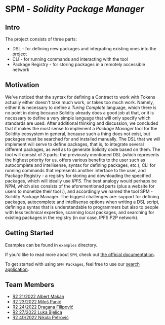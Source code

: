 # SPM - _Solidity Package Manager_

## Intro

The project consists of three parts:
 - DSL - for defining new packages and integrating existing ones into the project
 - CLI - for running commands and interacting with the tool
 - Package Registry - for storing packages in a remotely accessible network

## Motivation

We've noticed that the syntax for defining a Contract to work with Tokens actually either doesn't take much work, or takes too much work. Namely, either it is necessary to define a _Turing Complete_ language, which there is no point in doing because Solidity already does a good job at that, or it is necessary to define a very simple language that will only specify which standards are used. After additional thinking and discussion, we concluded that it makes the most sense to implement a _Package Manager_ tool for the Solidity ecosystem in general, because such a thing does not exist, but packages must be searched for and installed manually. The DSL that we will implement will serve to define packages, that is, to integrate several different packages, as well as to generate Solidity code based on them. The tool will consist of 3 parts: the previously mentioned DSL (which represents the highest priority for us, offers various benefits to the user such as autocomplete and intellisense, syntax for defining packages, etc.), CLI for running commands that represents another interface to the user, and Package Registry - a registry for storing and downloading the specified packages, which will ideally use _IPFS_. The best analogy would perhaps be NPM, which also consists of the aforementioned parts (plus a website for users to monetize their tool :), and accordingly we named the tool SPM - Solidity Package Manager. The biggest challenges are: support for defining packages, autocomplete and intellisense options when writing a DSL script, defining a syntax that is understandable to programmers but also to people with less technical expertise, scanning local packages, and searching for existing packages in the registry (in our case, IPFS P2P network).

## Getting Started

Examples can be found in `examples` directory.

If you'd like to read more about `SPM`, check out [the official documentation](https://spm.bjelicaluka.com).

To get started with using `SPM Packages`, feel free to use our [search application](https://spm.bjelicaluka.com/search).

## Team Members

- [R2 21/2022 Albert Makan](https://github.com/albertmakan)
- [R2 23/2022 Miloš Panić](https://github.com/panicmilos)
- [R2 24/2022 Dragana Filipović](https://github.com/draganaf)
- [R2 27/2022 Luka Bjelica](https://github.com/bjelicaluka)
- [R2 40/2022 Nikola Petrović](https://github.com/nikolapetrovic1)
